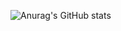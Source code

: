 ![Anurag's GitHub stats](https://github-readme-stats.vercel.app/api?username=AarNtyon&layout=compact&count_private=true&show_icons=true&theme=blue-green)
